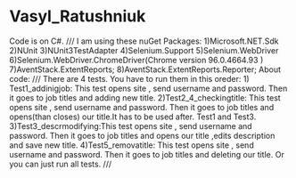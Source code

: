 # Vasyl_Ratushniuk
  Code is on C#.
  /// I am using these nuGet Packages:
  1)Microsoft.NET.Sdk
  2)NUnit
  3)NUnit3TestAdapter
  4)Selenium.Support
  5)Selenium.WebDriver
  6)Selenium.WebDriver.ChromeDriver(Chrome version 96.0.4664.93 )
  7)AventStack.ExtentReports;
  8)AventStack.ExtentReports.Reporter;
  About code:
  /// <instruction>
    There are 4 tests. You have to run them in this oreder:
     1) Test1_addinigjob: This test opens site , send username and password. 
     Then it goes to job titles and adding new title.
     2)Test2_4_checkingtitle: This test opens site , send username and password.
     Then it goes to job titles and opens(than closes) our title.It has to be used after. Test1 and Test3.
     3)Test3_descrmodifying:This test opens site , send username and password. 
     Then it goes to job titles and opens our title ,edits description and save new title.
     4)Test5_removatitle: This test opens site , send username and password. 
     Then it goes to job titles and deleting our title. 
     Or you can just run all tests.
    /// </instruction>
